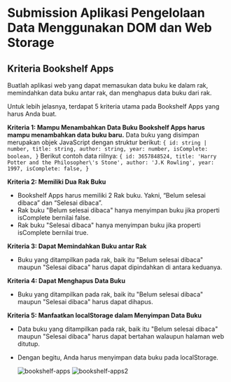 # Submission Aplikasi Pengelolaan Data Menggunakan DOM dan Web Storage

## Kriteria Bookshelf Apps

Buatlah aplikasi web yang dapat memasukan data buku ke dalam rak, memindahkan data buku antar rak, dan menghapus data buku dari rak.

Untuk lebih jelasnya, terdapat 5 kriteria utama pada Bookshelf Apps yang harus Anda buat.

**Kriteria 1: Mampu Menambahkan Data Buku
Bookshelf Apps harus mampu menambahkan data buku baru.**
Data buku yang disimpan merupakan objek JavaScript dengan struktur berikut:
`{
  id: string | number,
  title: string,
  author: string,
  year: number,
  isComplete: boolean,
}`
Berikut contoh data riilnya:
`{
  id: 3657848524,
  title: 'Harry Potter and the Philosopher\'s Stone',
  author: 'J.K Rowling',
  year: 1997,
  isComplete: false,
}`

**Kriteria 2: Memiliki Dua Rak Buku**

- Bookshelf Apps harus memiliki 2 Rak buku. Yakni, “Belum selesai dibaca” dan “Selesai dibaca”.
- Rak buku "Belum selesai dibaca" hanya menyimpan buku jika properti isComplete bernilai false.
- Rak buku "Selesai dibaca" hanya menyimpan buku jika properti isComplete bernilai true.

**Kriteria 3: Dapat Memindahkan Buku antar Rak**

- Buku yang ditampilkan pada rak, baik itu "Belum selesai dibaca" maupun "Selesai dibaca" harus dapat dipindahkan di antara keduanya.

**Kriteria 4: Dapat Menghapus Data Buku**

- Buku yang ditampilkan pada rak, baik itu "Belum selesai dibaca" maupun "Selesai dibaca" harus dapat dihapus.

**Kriteria 5: Manfaatkan localStorage dalam Menyimpan Data Buku**

- Data buku yang ditampilkan pada rak, baik itu "Belum selesai dibaca" maupun "Selesai dibaca" harus dapat bertahan walaupun halaman web ditutup.
- Dengan begitu, Anda harus menyimpan data buku pada localStorage.

  ![bookshelf-apps](https://github.com/meialbertzend/Submission-Aplikasi-Pengelolaan-Data-Menggunakan-DOM-dan-Web-Storage/assets/141926927/3004751e-2737-47aa-960a-c903d5c853e8)
![bookshelf-apps2](https://github.com/meialbertzend/Submission-Aplikasi-Pengelolaan-Data-Menggunakan-DOM-dan-Web-Storage/assets/141926927/1c0c2f64-9af5-4a18-9e3b-ec038c50134d)

